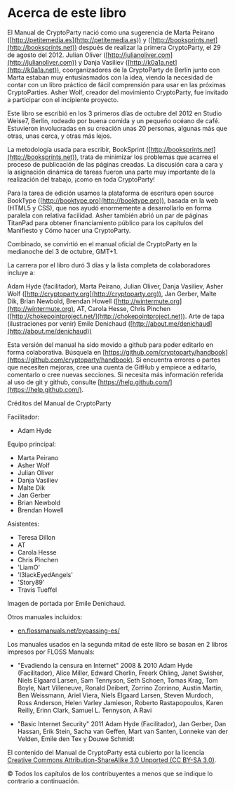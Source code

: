Acerca de este libro
====================

El Manual de CryptoParty nació como una sugerencia de Marta Peirano ([http://petitemedia.es](http://petitemedia.es)) y ([http://booksprints.net](http://booksprints.net)) después de realizar la primera CryptoParty, el 29 de agosto del 2012. Julian Oliver ([http://julianoliver.com](http://julianoliver.com)) y Danja Vasiliev ([http://k0a1a.net](http://k0a1a.net)), coorganizadores de la CryptoParty de Berlín junto con Marta estaban muy entusiasmados con la idea, viendo la necesidad de contar con un libro práctico de fácil comprensión para usar en las próximas CryptoParties. Asher Wolf, creador del movimiento CryptoParty, fue invitado a participar con el incipiente proyecto.

Este libro se escribió en los 3 primeros días de octubre del 2012 en Studio Weise7, Berlin, rodeado por buena comida y un pequeño océano de café. Estuvieron involucradas en su creación unas 20 personas, algunas más que otras, unas cerca, y otras más lejos.

La metodología usada para escribir, BookSprint ([http://booksprints.net](http://booksprints.net)), trata de minimizar los problemas que acarrea el proceso de publicación de las páginas creadas. La discusión cara a cara y la asignación dinámica de tareas fueron una parte muy importante de la realización del trabajo, ¡como en toda CryptoParty!

Para la tarea de edición usamos la plataforma de escritura open source BookType ([http://booktype.pro](http://booktype.pro)), basada en la web (HTML5 y CSS), que nos ayudó enormemente a desarrollarlo en forma paralela con relativa facilidad. Asher también abrió un par de páginas TitanPad para obtener financiamiento público para los capítulos del Manifiesto y Cómo hacer una CryptoParty.

Combinado, se convirtió en el manual oficial de CryptoParty en la medianoche del 3 de octubre, GMT+1.

La carrera por el libro duró 3 días y la lista completa de colaboradores incluye a:

Adam Hyde (facilitador), Marta Peirano, Julian Oliver, Danja Vasiliev, Asher Wolf ([http://cryptoparty.org](http://cryptoparty.org)), Jan Gerber, Malte Dik, Brian Newbold, Brendan Howell ([http://wintermute.org](http://wintermute.org), AT, Carola Hesse, Chris Pinchen ([http://chokepointproject.net/](http://chokepointproject.net)). Arte de tapa (ilustraciones por venir) Emile Denichaud ([http://about.me/denichaud](http://about.me/denichaud))

Esta versión del manual ha sido movido a github para poder editarlo en forma colaborativa. Búsquela en [https://github.com/cryptoparty/handbook](https://github.com/cryptoparty/handbook).
Si encuentra errores o partes que necesiten mejoras, cree una cuenta de GitHub y empiece a editarlo, comentarlo o cree nuevas secciones. Si necesita más información referida al uso de git y github, consulte [https://help.github.com/](https://help.github.com/).

Créditos del Manual de CryptoParty

Facilitador:

 * Adam Hyde

Equipo principal:

 * Marta Peirano
 * Asher Wolf
 * Julian Oliver
 * Danja Vasiliev
 * Malte Dik
 * Jan Gerber
 * Brian Newbold
 * Brendan Howell

Asistentes:

 * Teresa Dillon
 * AT
 * Carola Hesse
 * Chris Pinchen
 * 'LiamO'
 * 'l3lackEyedAngels'
 * 'Story89'
 * Travis Tueffel

Imagen de portada por Emile Denichaud.

Otros manuales incluidos: 

 * [en.flossmanuals.net/bypassing-es/](en.flossmanuals.net/bypassing-es/)

Los manuales usados en la segunda mitad de este libro se basan en 2 libros impresos por FLOSS Manuals:

 * "Evadiendo la censura en Internet" 2008 & 2010 Adam Hyde (Facilitador), Alice Miller, Edward Cherlin, Freerk Ohling, Janet Swisher, Niels Elgaard Larsen, Sam Tennyson, Seth Schoen, Tomas Krag, Tom Boyle, Nart Villeneuve, Ronald Deibert, Zorrino Zorrinno, Austin Martin, Ben Weissmann, Ariel Viera, Niels Elgaard Larsen, Steven Murdoch, Ross Anderson, Helen Varley Jamieson, Roberto Rastapopoulos, Karen Reilly, Erinn Clark, Samuel L. Tennyson, A Ravi

 * "Basic Internet Security" 2011 Adam Hyde (Facilitador), Jan Gerber, Dan Hassan, Erik Stein, Sacha van Geffen, Mart van Santen, Lonneke van der Velden, Emile den Tex y Douwe Schmidt

El contenido del Manual de CryptoParty está cubierto por la licencia [Creative Commons Attribution-ShareAlike 3.0 Unported (CC BY-SA 3.0)](https://creativecommons.org/licenses/by-sa/3.0/).

© Todos los capítulos de los contribuyentes a menos que se indique lo contrario a continuación.

